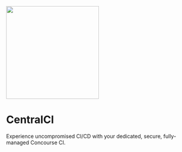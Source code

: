 <img src="https://github.com/user-attachments/assets/6561904b-de56-43cf-bd1a-0a8096dbf6d0" width="250" height="250">

# CentralCI
Experience uncompromised CI/CD with your dedicated, secure, fully-managed Concourse CI.
